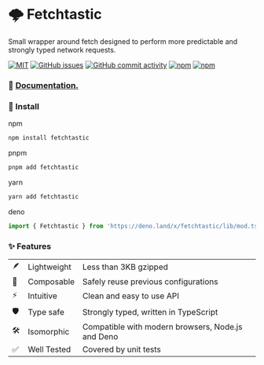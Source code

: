 # 🌩️ Fetchtastic

Small wrapper around fetch designed to perform more predictable and strongly typed network requests.

[![MIT](https://img.shields.io/badge/license-MIT-blue.svg?style=flat)](https://github.com/fveracoechea/fetchtastic/blob/main/LICENSE)
[![GitHub issues](https://img.shields.io/github/issues-raw/fveracoechea/fetchtastic)](https://github.com/fveracoechea/fetchtastic/issues)
[![GitHub commit activity](https://img.shields.io/github/commit-activity/m/fveracoechea/fetchtastic)](https://github.com/fveracoechea/fetchtastic/pulse)
[![npm](https://img.shields.io/npm/v/fetchtastic?color=blue)](https://www.npmjs.com/package/fetchtastic)
[![npm](https://img.shields.io/npm/dm/fetchtastic.svg?color=blue)](https://www.npmjs.com/package/fetchtastic)

### 📖 [Documentation.](https://fetchtastic-docs.vercel.app/)

### 🚀 Install

npm

```sh
npm install fetchtastic
```

pnpm

```sh
pnpm add fetchtastic
```

yarn

```sh
yarn add fetchtastic
```

deno

```typescript
import { Fetchtastic } from 'https://deno.land/x/fetchtastic/lib/mod.ts';
```

### ✨ Features

|     |             |                                                   |
| --- | ----------- | ------------------------------------------------- |
| 🪶  | Lightweight | Less than 3KB gzipped                             |
| 🧩  | Composable  | Safely reuse previous configurations              |
| ⚡  | Intuitive   | Clean and easy to use API                         |
| 🛡️  | Type safe   | Strongly typed, written in TypeScript             |
| 🛠️  | Isomorphic  | Compatible with modern browsers, Node.js and Deno |
| ✅  | Well Tested | Covered by unit tests                             |
